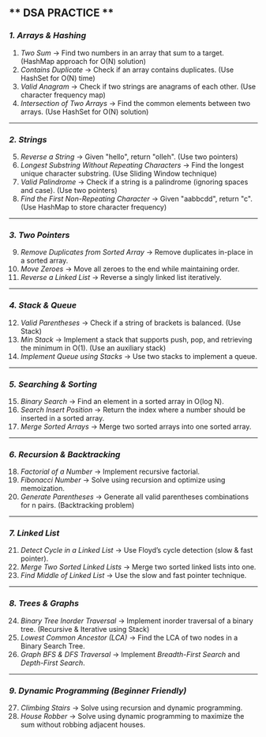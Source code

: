 ## ** DSA PRACTICE **

### *1. Arrays & Hashing*  
1. *Two Sum* → Find two numbers in an array that sum to a target. (HashMap approach for O(N) solution)  
2. *Contains Duplicate* → Check if an array contains duplicates. (Use HashSet for O(N) time)  
3. *Valid Anagram* → Check if two strings are anagrams of each other. (Use character frequency map)  
4. *Intersection of Two Arrays* → Find the common elements between two arrays. (Use HashSet for O(N) solution)  

---

### *2. Strings*  
5. *Reverse a String* → Given "hello", return "olleh". (Use two pointers)  
6. *Longest Substring Without Repeating Characters* → Find the longest unique character substring. (Use Sliding Window technique)  
7. *Valid Palindrome* → Check if a string is a palindrome (ignoring spaces and case). (Use two pointers)  
8. *Find the First Non-Repeating Character* → Given "aabbcdd", return "c". (Use HashMap to store character frequency)  

---

### *3. Two Pointers*  
9. *Remove Duplicates from Sorted Array* → Remove duplicates in-place in a sorted array.  
10. *Move Zeroes* → Move all zeroes to the end while maintaining order.  
11. *Reverse a Linked List* → Reverse a singly linked list iteratively.  

---

### *4. Stack & Queue*  
12. *Valid Parentheses* → Check if a string of brackets is balanced. (Use Stack)  
13. *Min Stack* → Implement a stack that supports push, pop, and retrieving the minimum in O(1). (Use an auxiliary stack)  
14. *Implement Queue using Stacks* → Use two stacks to implement a queue.  

---

### *5. Searching & Sorting*  
15. *Binary Search* → Find an element in a sorted array in O(log N).  
16. *Search Insert Position* → Return the index where a number should be inserted in a sorted array.  
17. *Merge Sorted Arrays* → Merge two sorted arrays into one sorted array.  

---

### *6. Recursion & Backtracking*  
18. *Factorial of a Number* → Implement recursive factorial.  
19. *Fibonacci Number* → Solve using recursion and optimize using memoization.  
20. *Generate Parentheses* → Generate all valid parentheses combinations for n pairs. (Backtracking problem)  

---

### *7. Linked List*  
21. *Detect Cycle in a Linked List* → Use Floyd’s cycle detection (slow & fast pointer).  
22. *Merge Two Sorted Linked Lists* → Merge two sorted linked lists into one.  
23. *Find Middle of Linked List* → Use the slow and fast pointer technique.  

---

### *8. Trees & Graphs*  
24. *Binary Tree Inorder Traversal* → Implement inorder traversal of a binary tree. (Recursive & Iterative using Stack)  
25. *Lowest Common Ancestor (LCA)* → Find the LCA of two nodes in a Binary Search Tree.  
26. *Graph BFS & DFS Traversal* → Implement *Breadth-First Search* and *Depth-First Search*.  

---

### *9. Dynamic Programming (Beginner Friendly)*  
27. *Climbing Stairs* → Solve using recursion and dynamic programming.  
28. *House Robber* → Solve using dynamic programming to maximize the sum without robbing adjacent houses.  

